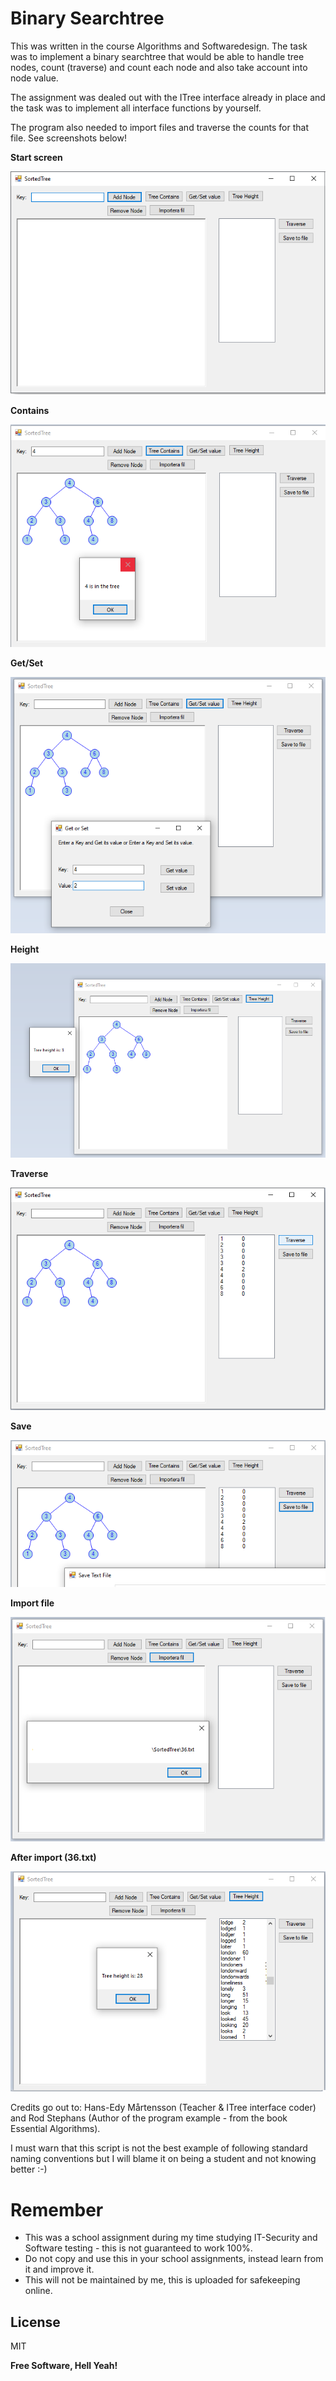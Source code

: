 # Binary Searchtree

This was written in the course Algorithms and Softwaredesign.
The task was to implement a binary searchtree that would be able to handle tree nodes, count (traverse) and count each node and also take account into node value.

The assignment was dealed out with the ITree interface already in place and the task was to implement all interface functions by yourself.

The program also needed to import files and traverse the counts for that file. 
See screenshots below!

**Start screen**

![Start screen](img/start.png)

**Contains**

![Contains](img/contains.png)

**Get/Set**

![Get_Set](img/getset.png)

**Height**

![Height](img/height.png)

**Traverse**

![Traverse](img/traverse.png)


**Save**

![Save](img/save.png)

**Import file**

![Import](img/importfile.png)

**After import (36.txt)**

![After Import](img/afterimport.png)


Credits go out to: Hans-Edy Mårtensson (Teacher & ITree interface coder) and Rod Stephans (Author of the program example - from the book Essential Algorithms).

I must warn that this script is not the best example of following standard naming conventions but I will blame it on being a student and not knowing better :-)


# Remember

  - This was a school assignment during my time studying IT-Security and Software testing - this is not guaranteed to work 100%.
  - Do not copy and use this in your school assignments, instead learn from it and improve it.
  - This will not be maintained by me, this is uploaded for safekeeping online.

License
----

MIT


**Free Software, Hell Yeah!**

